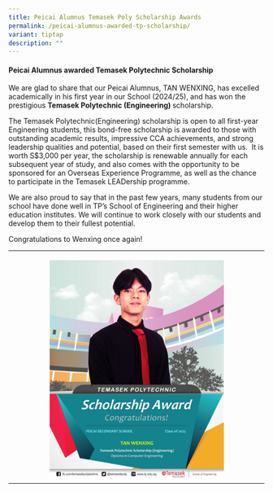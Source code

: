 ```yaml
---
title: Peicai Alumnus Temasek Poly Scholarship Awards
permalink: /peicai-alumnus-awarded-tp-scholarship/
variant: tiptap
description: ""
---
```

<h4>Peicai Alumnus awarded Temasek Polytechnic Scholarship</h4>
<p>We are glad to share that our Peicai Alumnus, TAN WENXING, has excelled
academically in his first year in our School (2024/25), and has won the
prestigious <strong>Temasek Polytechnic (Engineering) </strong>scholarship.</p>
<p>The Temasek Polytechnic(Engineering) scholarship is open to all first-year
Engineering students, this bond-free scholarship is awarded to those with
outstanding academic results, impressive CCA achievements, and strong leadership
qualities and potential, based on their first semester with us.&nbsp; It
is worth S$3,000 per year, the scholarship is renewable annually for each
subsequent year of study, and also comes with the opportunity to be sponsored
for an Overseas Experience Programme, as well as the chance to participate
in the Temasek LEADership programme.</p>
<p>We are also proud to say that in the past few years, many students from
our school have done well in TP’s School of Engineering and their higher
education institutes. We will continue to work closely with our students
and develop them to their fullest potential.</p>
<p>Congratulations to Wenxing once again!</p>
<table style="minWidth: 25px">
<colgroup>
<col>
</colgroup>
<tbody>
<tr>
<th rowspan="1" colspan="1">
<p></p>
<div class="isomer-image-wrapper">
<img style="width: 70%;" height="auto" width="100%" alt="" src="/images/Announcement/wenxing_tp_scholarship_25_1.png">
</div>
</th>
</tr>
</tbody>
</table>
<p></p>